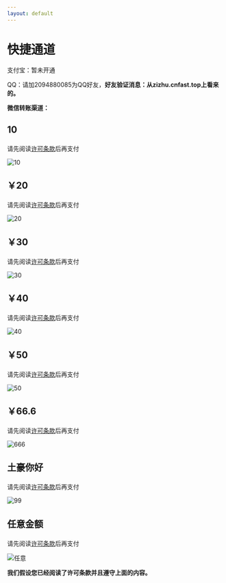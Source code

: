 ```yaml
---
layout: default
---
```


# 快捷通道

支付宝：暂未开通

QQ：请加2094880085为QQ好友，**好友验证消息：从zizhu.cnfast.top上看来的。**
 
 
**微信转账渠道：**
 
<h2 id="￥10">
	<p>10</p>
</h2>

请先阅读[许可条款](http://zizhu.cnfast.top/#部分事项)后再支付

![10](img/wx/10.png)

<h2 id="20">
	<p>￥20</p>
</h2>

请先阅读[许可条款](http://zizhu.cnfast.top/#部分事项)后再支付

![20](img/wx/20.png)

<h2 id="30">
	<p>￥30</p>
</h2>

请先阅读[许可条款](http://zizhu.cnfast.top/#部分事项)后再支付

![30](img/wx/30.png)

<h2 id="40">
	<p>￥40</p>
</h2>

请先阅读[许可条款](http://zizhu.cnfast.top/#部分事项)后再支付

![40](img/wx/40.png)

<h2 id="50">
	<p>￥50</p>
</h2>

请先阅读[许可条款](http://zizhu.cnfast.top/#部分事项)后再支付

![50](img/wx/50.png)

<h2 id="666">
	<p>￥66.6</p>
</h2>

请先阅读[许可条款](http://zizhu.cnfast.top/#部分事项)后再支付

![666](img/wx/666.png)

<h2 id="土豪你好">
	<p>土豪你好</p>
</h2>

请先阅读[许可条款](http://zizhu.cnfast.top/#部分事项)后再支付

![99](img/wx/99.png)

<h2 id="任意金额">
	<p>任意金额</p>
</h2>

请先阅读[许可条款](http://zizhu.cnfast.top/#部分事项)后再支付

![任意](img/wx/other.png)


**我们假设您已经阅读了许可条款并且遵守上面的内容。**
